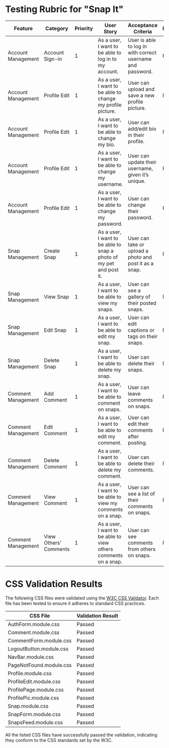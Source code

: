 # Testing Rubric for "Snap It"

| Feature | Category | Priority | User Story | Acceptance Criteria | Pass/Fail |
|---|---|---|---|---|---|
| Account Management | Account Sign-in | 1 | As a user, I want to be able to log in to my account. | User is able to log in with correct username and password. | Pass |
| Account Management | Profile Edit | 1 | As a user, I want to be able to change my profile picture. | User can upload and save a new profile picture. | Pass |
| Account Management | Profile Edit | 1 | As a user, I want to be able to change my bio. | User can add/edit bio in their profile. | Pass |
| Account Management | Profile Edit | 1 | As a user, I want to be able to change my username. | User can update their username, given it’s unique. | Pass |
| Account Management | Profile Edit | 1 | As a user, I want to be able to change my password. | User can change their password. | Pass |
| Snap Management | Create Snap | 1 | As a user, I want to be able to snap a photo of my pet and post it. | User can take or upload a photo and post it as a snap. | Pass |
| Snap Management | View Snap | 1 | As a user, I want to be able to view my snaps. | User can see a gallery of their posted snaps. | Pass |
| Snap Management | Edit Snap | 1 | As a user, I want to be able to edit my snap. | User can edit captions or tags on their snaps. | Pass |
| Snap Management | Delete Snap | 1 | As a user, I want to be able to delete my snap. | User can delete their snaps. | Pass |
| Comment Management | Add Comment | 1 | As a user, I want to be able to comment on snaps. | User can leave comments on snaps. | Pass |
| Comment Management | Edit Comment | 1 | As a user, I want to be able to edit my comment. | User can edit their comments after posting. | Pass |
| Comment Management | Delete Comment | 1 | As a user, I want to be able to delete my comment. | User can delete their comments. | Pass |
| Comment Management | View Comment | 1 | As a user, I want to be able to view my comments on a snap. | User can see a list of their comments on snaps. | Pass |
| Comment Management | View Others' Comments | 1 | As a user, I want to be able to view others comments on a snap. | User can see comments from others on snaps. | Pass |

# CSS Validation Results

The following CSS files were validated using the [W3C CSS Validator](https://jigsaw.w3.org/css-validator/). Each file has been tested to ensure it adheres to standard CSS practices.

| CSS File                | Validation Result |
|-------------------------|-------------------|
| AuthForm.module.css     | Passed            |
| Comment.module.css      | Passed            |
| CommentForm.module.css  | Passed            |
| LogoutButton.module.css | Passed            |
| NavBar.module.css       | Passed            |
| PageNotFound.module.css | Passed            |
| Profile.module.css      | Passed            |
| ProfileEdit.module.css  | Passed            |
| ProfilePage.module.css  | Passed            |
| ProfilePic.module.css   | Passed            |
| Snap.module.css         | Passed            |
| SnapForm.module.css     | Passed            |
| SnapsFeed.module.css    | Passed            |

All the listed CSS files have successfully passed the validation, indicating they conform to the CSS standards set by the W3C.


